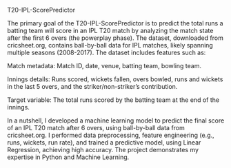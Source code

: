 T20-IPL-ScorePredictor

The primary goal of the T20-IPL-ScorePredictor is to predict the total runs a batting team will score in an IPL T20 match by analyzing the match state after the first 6 overs (the powerplay phase).
The dataset, downloaded from cricsheet.org, contains ball-by-ball data for IPL matches, likely spanning multiple seasons  (2008-2017). The dataset includes features such as:

Match metadata: Match ID, date, venue, batting team, bowling team.

Innings details: Runs scored, wickets fallen, overs bowled, runs and wickets in the last 5 overs, and the striker/non-striker’s contribution.

Target variable: The total runs scored by the batting team at the end of the innings.

In a nutshell, I developed a machine learning model to predict the final score of an IPL T20 match after 6 overs, using ball-by-ball data from cricsheet.org.
I performed data preprocessing, feature engineering (e.g., runs, wickets, run rate), and trained a predictive model, using Linear Regression, achieving high accuracy. 
The project demonstrates my expertise in Python and Machine Learning.
